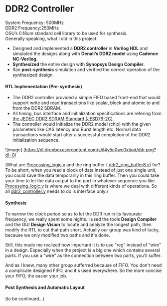 # DDR2 Controller
System Frequency: 500MHz<br /> 
DDR2 Frequency:250MHz<br />
OSU’s 0.18um standard cell library to be used for synthesis.<br />
Generally speaking, what I did in this project:
- Designed and implemented a <b>DDR2 controller</b> in <b>Verilog HDL</b> and simulated the designs along with <b>Denali’s DDR2 model</b> using <b>Cadence NC-Verilog</b>. 
- <b>Synthesized</b> the entire design with <b>Synopsys Design Compiler</b>. 
- Ran <b>post-synthesis</b> simulation and verified the correct operation of the synthesized design.

#### RTL Implementation (Pre-synthesis)
- The DDR2 controller provided a simple FIFO based front-end that would support write and read transactions like scalar, block and atomic to and from the DDR2 SDRAM.
- All timing, bus interface and initialization specifications are refering from [the JEDEC DDR2 SDRAM Standard (JESD79-2C)](http://www.micron.com/~/media/documents/products/data-sheet/dram/ddr2/512mbddr2.pdf).
- The controller would initialize the DDR2 model (chip) with the given parameters like CAS latency and Burst length etc. Normal data transactions would start after a successful completion of the DDR2 initialization sequence.

![image] (https://dl.dropboxusercontent.com/s/il4y5c0wc0xtiod/ddr.png?dl=0) <br />


(What are [Processing_logic.v](https://github.com/CWang24/DDR2_Controller/blob/master/Processing_logic.v) and the ring buffer ( [ddr2_ring_buffer8.v](https://github.com/CWang24/DDR2_Controller/blob/master/ddr2_ring_buffer8.v)) for?<br />
To be short, when you read a block of data instead of just one single unit, you could save the data temporarily in this ring buffer. Then you could take your time to let the data output to the port in whatever sequence you like.<br /> [Processing_logic.v](https://github.com/CWang24/DDR2_Controller/blob/master/Processing_logic.v) is where we deal with different kinds of operations. So all [ddr2_controller.v](https://github.com/CWang24/DDR2_Controller/blob/master/ddr2_controller.v) needs to do is interface only.)

#### Synthesis
To narrow the clock period so as to let the DDR run in its favourate frequency, we really spent some nights. 
I used the tools <b>Design Compiler</b> and the GUI <b>Design Vision</b> to locate and analyze the longest path, then modify the RTL to cut that path short. Actually our group was kind of lucky, because we only modified two paths and it's done.  <br />

Still, this made me realized how important it is to use "reg" instead of "wire" in a design. Especially when the project is a big one which contains several parts. If you use a "wire" as the connection between two parts, you'll suffer.

And as I knew, many other group sufferred because of FIFO. You don't need a complicate designed FIFO, and it's used everywhere. So the more concise your FIFO, the easier your job.

#### Post Synthesis and Automatic Layout

(to be continued...)
